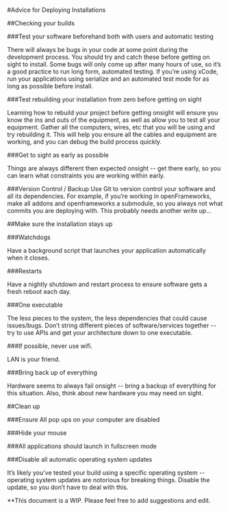 #Advice for Deploying Installations

##Checking your builds

###Test your software beforehand both with users and automatic testing

There will always be bugs in your code at some point during the development process. You should try and catch these before getting on sight to install. Some bugs will only come up after many hours of use, so it’s a good practice to run long form, automated testing. If you’re using xCode, run your applications using serialize and an automated test mode for as long as possible before install. 

###Test rebuilding your installation from zero before getting on sight

Learning how to rebuild your project before getting onsight will ensure you know the ins and outs of the equipment, as well as allow you to test all your equipment. Gather all the computers, wires, etc that you will be using and try rebuilding it. This will help you ensure all the cables and equipment are working, and you can debug the build process quickly.  

###Get to sight as early as possible 

Things are always different then expected onsight -- get there early, so you can learn what constraints you are working within early. 

###Version Control / Backup
Use Git to version control your software and all its dependencies. For example, if you’re working in openFrameworks, make all addons and openframeworks a submodule, so you always not what commits you are deploying with. This probably needs another write up...

##Make sure the installation stays up

###Watchdogs

Have a background script that launches your application automatically when it closes. 

###Restarts

Have a nightly shutdown and restart process to ensure software gets a fresh reboot each day.  

###One executable 

The less pieces to the system, the less dependencies that could cause issues/bugs. Don’t string different pieces of software/services together -- try to use APIs and get your architecture down to one executable. 

###If possible, never use wifi. 

LAN is your friend. 

###Bring back up of everything

Hardware seems to always fail onsight -- bring a backup of everything for this situation. Also, think about new hardware you may need on sight. 

##Clean up 

###Ensure All pop ups on your computer are disabled

###Hide your mouse

###All applications should launch in fullscreen mode

###Disable all automatic operating system updates

It’s likely you’ve tested your build using a specific operating system -- operating system updates are notorious for breaking things. Disable the update, so you don’t have to deal with this. 

**This document is a WIP. Please feel free to add suggestions and edit. 





